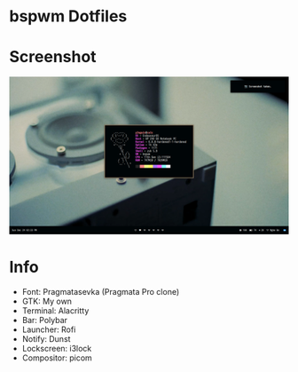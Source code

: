 # bspwm Dotfiles

# Screenshot
![img](scrot.png)

# Info
- Font: Pragmatasevka (Pragmata Pro clone)
- GTK: My own
- Terminal: Alacritty
- Bar: Polybar
- Launcher: Rofi
- Notify: Dunst
- Lockscreen: i3lock
- Compositor: picom
